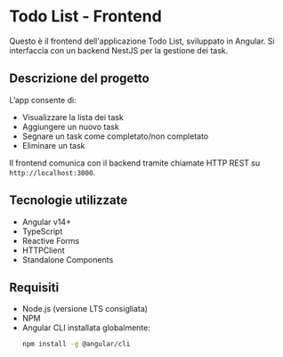# Todo List - Frontend

Questo è il frontend dell'applicazione Todo List, sviluppato in Angular. Si interfaccia con un backend NestJS per la gestione dei task.

## Descrizione del progetto

L’app consente di:

- Visualizzare la lista dei task
- Aggiungere un nuovo task
- Segnare un task come completato/non completato
- Eliminare un task

Il frontend comunica con il backend tramite chiamate HTTP REST su `http://localhost:3000`.

## Tecnologie utilizzate

- Angular v14+
- TypeScript
- Reactive Forms
- HTTPClient
- Standalone Components

## Requisiti

- Node.js (versione LTS consigliata)
- NPM
- Angular CLI installata globalmente:
  ```bash
  npm install -g @angular/cli
